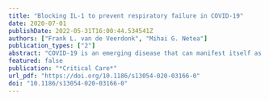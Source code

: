 ```yaml
---
title: "Blocking IL-1 to prevent respiratory failure in COVID-19"
date: 2020-07-01
publishDate: 2022-05-31T16:00:44.534541Z
authors: ["Frank L. van de Veerdonk", "Mihai G. Netea"]
publication_types: ["2"]
abstract: "COVID-19 is an emerging disease that can manifest itself as asymptomatic or mild respiratory tract infection in the majority of individuals, but in some, it can progress into severe pneumonia and acute respiratory distress syndrome (ARDS). Inflammation is known to play a crucial role in the pathogenesis of severe infections and ARDS and evidence is emerging that the IL-1/IL-6 pathway is highly upregulated in patients with severe disease. These findings open new avenues for host-directed therapies in patients with symptomatic SARS-CoV-2 infection and might in addition to antiviral treatment be enough to curb the currently unacceptably high morbidity and mortality associated with COVID-19."
featured: false
publication: "*Critical Care*"
url_pdf: "https://doi.org/10.1186/s13054-020-03166-0"
doi: "10.1186/s13054-020-03166-0"
---
```


